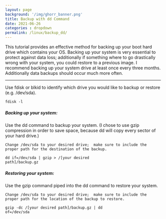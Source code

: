 ```yaml
---
layout: page
background: '/img/ghorr_banner.png'
title: Backup with dd Command
date: 2021-06-26
categories : dropdown
permalink: /linux/backup_dd/
---
```


This tutorial provides an effective method for backing up your boot hard drive which contains your OS.  Backing up your system is very essential to protect against data loss; additionally if something where to go drastically wrong with your system, you could restore to a previous image.  I recommend backing up your system drive at least once every three months.  Additionally data backups should occur much more often.

____________________________________

Use fdisk or blkid to identify which drive you would like to backup or restore (e.g. /dev/sda).

<code>fdisk -l</code>

##### Backing up your system:

Use the dd command to backup your system.  (I chose to use gzip compression in order to save space, because dd will copy every sector of your hard drive.)

    Change /dev/sda to your desired drive;  make sure to include the proper path for the destination of the backup.

<code>dd if=/dev/sda | gzip > /[your desired path]/backup.gz</code>

##### Restoring your system:

Use the gzip command piped into the dd command to restore your system.

    Change /dev/sda to your desired drive;  make sure to include the proper path for the location of the backup to restore.

<code>gzip -dc /[your desired path]/backup.gz | dd of=/dev/sda</code>
